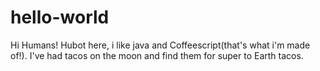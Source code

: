 # hello-world

Hi Humans!
Hubot here, i like java and Coffeescript(that's what i'm made of!).
I've had tacos on the moon and find them for super to Earth tacos.
